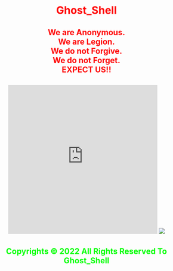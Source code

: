 <html>
    <center>
    <body background="https://wallpapercave.com/wp/RMdbmli.jpg">    
    <link rel="stylesheet" href="darkmode.css">
    <h1 style="color:red">Ghost_Shell</h1>
    <h2 style="color:red">
    We are Anonymous.<br>
    We are Legion.<br>
    We do not Forgive.<br>
    We do not Forget.<br>EXPECT US!!
    <h2>
 <iframe src="https://player.vimeo.com/video/674516056?h=17744aefa5" width="400" height="400" frameborder="0" allow="autoplay; fullscreen; picture-in-picture" allowfullscreen></iframe>
    <img src="https://i.ibb.co/SmLz9Fr/GHOOST.png">
<body>
    <div class="tdnn">
       <div class="moon">
      </div>
  </div>
</body>
<script type="text/javascript" src="https://code.jquery.com/jquery-3.1.0.min.js"></script>
    <script src="./darkmode.js"></script>
    <script>alert("Hacked_By_Ghost_Shell")</script>
    <h2 style="color:#00ff00">Copyrights &copy; 2022 All Rights Reserved To Ghost_Shell</h2>
